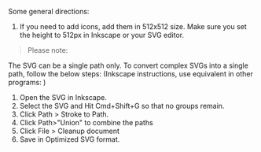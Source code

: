 Some general directions:
1. If you need to add icons, add them in 512x512 size. Make sure you set the height to 512px in Inkscape or your SVG editor.

>Please note:

The SVG can be a single path only. To convert complex SVGs into a single path, follow the below steps: (Inkscape instructions, use equivalent in other programs: )
1. Open the SVG in Inkscape.
2. Select the SVG and Hit Cmd+Shift+G so that no groups remain.
3. Click Path > Stroke to Path.
4. Click Path>"Union" to combine the paths
5. Click File > Cleanup document
6. Save in Optimized SVG format.
